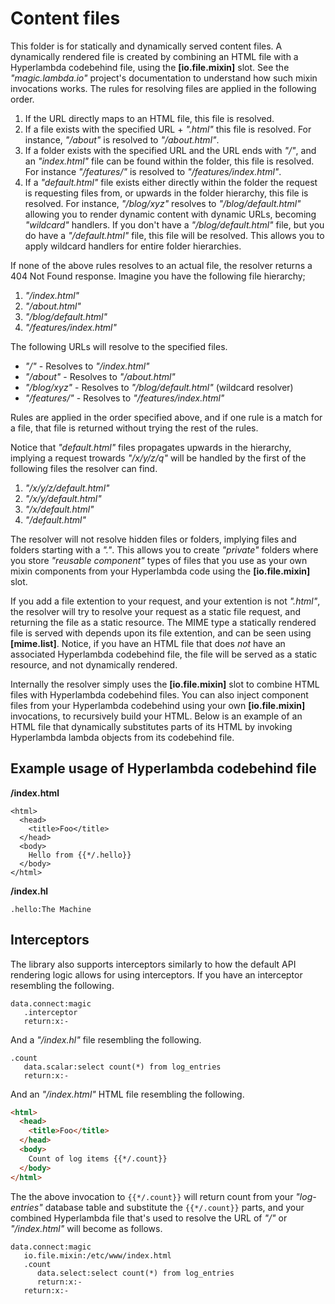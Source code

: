 
# Content files

This folder is for statically and dynamically served content files. A dynamically rendered file is created by combining
an HTML file with a Hyperlambda codebehind file, using the **[io.file.mixin]** slot. See the _"magic.lambda.io"_ project's
documentation to understand how such mixin invocations works. The rules for resolving files are applied in the following order.

1. If the URL directly maps to an HTML file, this file is resolved.
2. If a file exists with the specified URL + _".html"_ this file is resolved. For instance, _"/about"_ is resolved to _"/about.html"_.
3. If a folder exists with the specified URL and the URL ends with _"/"_, and an _"index.html"_ file can be found within the folder, this file is resolved. For instance _"/features/"_ is resolved to _"/features/index.html"_.
4. If a _"default.html"_ file exists either directly within the folder the request is requesting files from, or upwards in the folder hierarchy, this file is resolved. For instance, _"/blog/xyz"_ resolves to _"/blog/default.html"_ allowing you to render dynamic content with dynamic URLs, becoming _"wildcard"_ handlers. If you don't have a _"/blog/default.html"_ file, but you do have a _"/default.html"_ file, this file will be resolved. This allows you to apply wildcard handlers for entire folder hierarchies.

If none of the above rules resolves to an actual file, the resolver returns a 404 Not Found response.
Imagine you have the following file hierarchy;

1. _"/index.html"_
2. _"/about.html"_
3. _"/blog/default.html"_
4. _"/features/index.html"_

The following URLs will resolve to the specified files.

* _"/"_ - Resolves to _"/index.html"_
* _"/about"_ - Resolves to _"/about.html"_
* _"/blog/xyz"_ - Resolves to _"/blog/default.html"_ (wildcard resolver)
* _"/features/"_ - Resolves to _"/features/index.html"_

Rules are applied in the order specified above, and if one rule is a match for a file, that file
is returned without trying the rest of the rules.

Notice that _"default.html"_ files propagates upwards in the hierarchy, implying a request trowards _"/x/y/z/q"_
will be handled by the first of the following files the resolver can find.

1. _"/x/y/z/default.html"_
2. _"/x/y/default.html"_
3. _"/x/default.html"_
4. _"/default.html"_

The resolver will not resolve hidden files or folders, implying files and folders starting with a _"."_. This allows
you to create _"private"_ folders where you store _"reusable component"_ types of files that you use as your own
mixin components from your Hyperlambda code using the **[io.file.mixin]** slot.

If you add a file extention to your request, and your extention is not _".html"_, the resolver will try to resolve
your request as a static file request, and returning the file as a static resource. The MIME type a statically rendered
file is served with depends upon its file extention, and can be seen using **[mime.list]**. Notice, if you have
an HTML file that does _not_ have an associated Hyperlambda codebehind file, the file will be served as a static
resource, and not dynamically rendered.

Internally the resolver simply uses the **[io.file.mixin]** slot to combine HTML files with Hyperlambda codebehind
files. You can also inject component files from your Hyperlambda codebehind using your own **[io.file.mixin]** invocations,
to recursively build your HTML. Below is an example of an HTML file that dynamically substitutes parts of its HTML
by invoking Hyperlambda lambda objects from its codebehind file.

## Example usage of Hyperlambda codebehind file

**/index.html**

```
<html>
  <head>
    <title>Foo</title>
  </head>
  <body>
    Hello from {{*/.hello}}
  </body>
</html>
```

**/index.hl**

```
.hello:The Machine
```

## Interceptors

The library also supports interceptors similarly to how the default API rendering logic allows for using interceptors.
If you have an interceptor resembling the following.

```
data.connect:magic
   .interceptor
   return:x:-
```

And a _"/index.hl"_ file resembling the following.

```
.count
   data.scalar:select count(*) from log_entries
   return:x:-
```

And an _"/index.html"_ HTML file resembling the following.

```html
<html>
  <head>
    <title>Foo</title>
  </head>
  <body>
    Count of log items {{*/.count}}
  </body>
</html>
```

The the above invocation to `{{*/.count}}` will return count from your _"log-entries"_ database table
and substitute the `{{*/.count}}` parts, and your combined Hyperlambda file that's used to resolve
the URL of _"/"_ or _"/index.html"_ will become as follows.

```
data.connect:magic
   io.file.mixin:/etc/www/index.html
   .count
      data.select:select count(*) from log_entries
      return:x:-
   return:x:-
```
